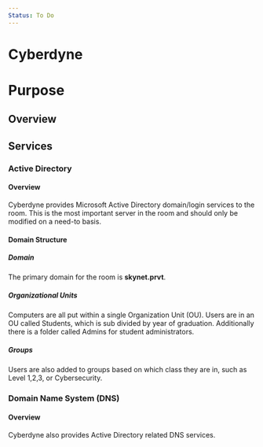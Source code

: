 ```yaml
---
Status: To Do
---
```

# Cyberdyne

# Purpose
## Overview

## Services
### Active Directory
#### Overview
Cyberdyne provides Microsoft Active Directory domain/login services to the room. This is the most important server in the room and should only be modified on a need-to basis.
#### Domain Structure
##### Domain
The primary domain for the room is **skynet.prvt**.
##### Organizational Units
Computers are all put within a single Organization Unit (OU).
Users are in an OU called Students, which is sub divided by year of graduation. Additionally there is a folder called Admins for student administrators.
##### Groups
Users are also added to groups based on which class they are in, such as Level 1,2,3, or Cybersecurity.
### Domain Name System (DNS)
#### Overview
Cyberdyne also provides Active Directory related DNS services.